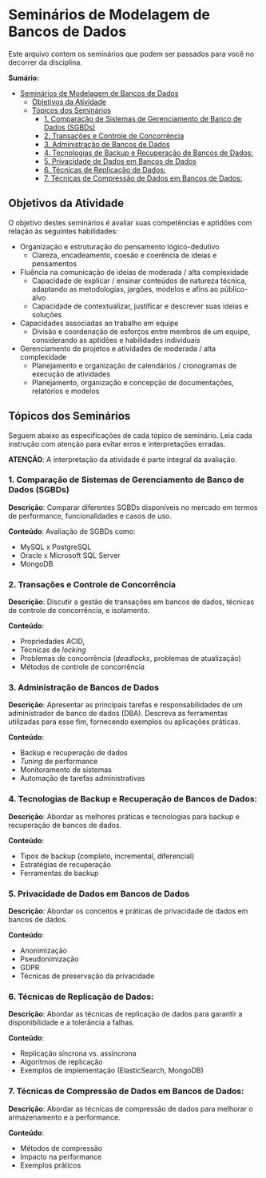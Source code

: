 
# Seminários de Modelagem de Bancos de Dados

Este arquivo contem os seminários que podem ser passados para você no decorrer da disciplina.

**Sumário:**
- [Seminários de Modelagem de Bancos de Dados](#seminários-de-modelagem-de-bancos-de-dados)
  - [Objetivos da Atividade](#objetivos-da-atividade)
  - [Tópicos dos Seminários](#tópicos-dos-seminários)
    - [1. Comparação de Sistemas de Gerenciamento de Banco de Dados (SGBDs)](#1-comparação-de-sistemas-de-gerenciamento-de-banco-de-dados-sgbds)
    - [2. Transações e Controle de Concorrência](#2-transações-e-controle-de-concorrência)
    - [3. Administração de Bancos de Dados](#3-administração-de-bancos-de-dados)
    - [4. Tecnologias de Backup e Recuperação de Bancos de Dados:](#4-tecnologias-de-backup-e-recuperação-de-bancos-de-dados)
    - [5. Privacidade de Dados em Bancos de Dados](#5-privacidade-de-dados-em-bancos-de-dados)
    - [6. Técnicas de Replicação de Dados:](#6-técnicas-de-replicação-de-dados)
    - [7. Técnicas de Compressão de Dados em Bancos de Dados:](#7-técnicas-de-compressão-de-dados-em-bancos-de-dados)

## Objetivos da Atividade

O objetivo destes seminários é avaliar suas competências e aptidões com relação às seguintes habilidades:

- Organização e estruturação do pensamento lógico-dedutivo
  - Clareza, encadeamento, coesão e coerência de ideias e pensamentos
- Fluência na comunicação de ideias de moderada / alta complexidade
  - Capacidade de explicar / ensinar conteúdos de natureza técnica, adaptando as metodologias, jargões, modelos e afins ao público-alvo
  - Capacidade de contextualizar, justificar e descrever suas ideias e soluções
- Capacidades associadas ao trabalho em equipe
  - Divisão e coordenação de esforços entre membros de um equipe, considerando as aptidões e habilidades individuais
- Gerenciamento de projetos e atividades de moderada / alta complexidade
  - Planejamento e organização de calendários / cronogramas de execução de atividades
  - Planejamento, organização e concepção de documentações, relatórios e modelos

## Tópicos dos Seminários

Seguem abaixo as especificações de cada tópico de seminário. Leia cada instrução com atenção para evitar erros e interpretações erradas.

**ATENÇÃO**: A interpretação da atividade é parte integral da avaliação.

### 1. Comparação de Sistemas de Gerenciamento de Banco de Dados (SGBDs)

**Descrição**: Comparar diferentes SGBDs disponíveis no mercado em termos de performance, funcionalidades e casos de uso.

**Conteúdo**: Avaliação de SGBDs como:
- MySQL x PostgreSQL
- Oracle x Microsoft SQL Server
- MongoDB

### 2. Transações e Controle de Concorrência

**Descrição**: Discutir a gestão de transações em bancos de dados, técnicas de controle de concorrência, e isolamento.

**Conteúdo**: 
- Propriedades ACID,
- Técnicas de *locking*
- Problemas de concorrência (*deadlocks*, problemas de atualização)
- Métodos de controle de concorrência

### 3. Administração de Bancos de Dados

**Descrição**: Apresentar as principais tarefas e responsabilidades de um administrador de banco de dados (DBA). Descreva as ferramentas utilizadas para esse fim, fornecendo exemplos ou aplicações práticas.

**Conteúdo**: 
- Backup e recuperação de dados
- *Tuning* de performance
- Monitoramento de sistemas
- Automação de tarefas administrativas

### 4. Tecnologias de Backup e Recuperação de Bancos de Dados:

**Descrição**: Abordar as melhores práticas e tecnologias para backup e recuperação de bancos de dados.

**Conteúdo**: 
- Tipos de backup (completo, incremental, diferencial)
- Estratégias de recuperação
- Ferramentas de backup

### 5. Privacidade de Dados em Bancos de Dados

**Descrição**: Abordar os conceitos e práticas de privacidade de dados em bancos de dados.

**Conteúdo**: 
- Anonimização
- Pseudonimização
- GDPR
- Técnicas de preservação da privacidade

### 6. Técnicas de Replicação de Dados:

**Descrição**: Abordar as técnicas de replicação de dados para garantir a disponibilidade e a tolerância a falhas.

**Conteúdo**: 
- Replicação síncrona vs. assíncrona
- Algoritmos de replicação
- Exemplos de implementação (ElasticSearch, MongoDB)

### 7. Técnicas de Compressão de Dados em Bancos de Dados:

**Descrição**: Abordar as técnicas de compressão de dados para melhorar o armazenamento e a performance.

**Conteúdo**: 
- Métodos de compressão
- Impacto na performance
- Exemplos práticos